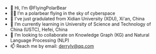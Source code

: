 - 👋 Hi, I’m @FlyingPolarBear
- 🐻‍❄ I’m a polarbear flying in the sky of cyberspace
- 🚩 I've just gradulated from Xidian University (XDU), Xi'an, China
- 🌸 I’m currently learning in University of Science and Technology of China (USTC), Hefei, China
- 💞️ I’m looking to collaborate on Knowledge Graph (KG) and Natural Language Processing (NLP)
- 📫 Reach me by email: derrylv@qq.com

<!---
FlyingPolarBear/FlyingPolarBear is a ✨ special ✨ repository because its `README.md` (this file) appears on your GitHub profile.
You can click the Preview link to take a look at your changes.
--->
